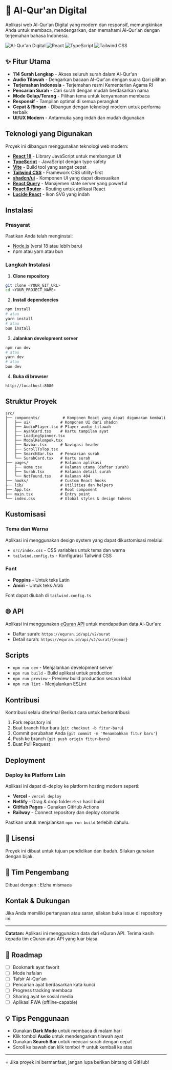 # 📖 Al-Qur'an Digital

Aplikasi web Al-Qur'an Digital yang modern dan responsif, memungkinkan Anda untuk membaca, mendengarkan, dan memahami Al-Qur'an dengan terjemahan bahasa Indonesia.

![Al-Qur'an Digital](https://img.shields.io/badge/Status-Active-success)
![React](https://img.shields.io/badge/React-18.3.1-blue)
![TypeScript](https://img.shields.io/badge/TypeScript-5.x-blue)
![Tailwind CSS](https://img.shields.io/badge/Tailwind-3.x-38bdf8)

## ✨ Fitur Utama

-  **114 Surah Lengkap** - Akses seluruh surah dalam Al-Qur'an
-  **Audio Tilawah** - Dengarkan bacaan Al-Qur'an dengan suara Qari pilihan
-  **Terjemahan Indonesia** - Terjemahan resmi Kementerian Agama RI
-  **Pencarian Surah** - Cari surah dengan mudah berdasarkan nama
-  **Mode Gelap/Terang** - Pilihan tema untuk kenyamanan membaca
-  **Responsif** - Tampilan optimal di semua perangkat
-  **Cepat & Ringan** - Dibangun dengan teknologi modern untuk performa terbaik
-  **UI/UX Modern** - Antarmuka yang indah dan mudah digunakan

##  Teknologi yang Digunakan

Proyek ini dibangun menggunakan teknologi web modern:

- **[React 18](https://react.dev/)** - Library JavaScript untuk membangun UI
- **[TypeScript](https://www.typescriptlang.org/)** - JavaScript dengan type safety
- **[Vite](https://vitejs.dev/)** - Build tool yang sangat cepat
- **[Tailwind CSS](https://tailwindcss.com/)** - Framework CSS utility-first
- **[shadcn/ui](https://ui.shadcn.com/)** - Komponen UI yang dapat disesuaikan
- **[React Query](https://tanstack.com/query)** - Manajemen state server yang powerful
- **[React Router](https://reactrouter.com/)** - Routing untuk aplikasi React
- **[Lucide React](https://lucide.dev/)** - Ikon SVG yang indah

##  Instalasi

### Prasyarat

Pastikan Anda telah menginstal:
- [Node.js](https://nodejs.org/) (versi 18 atau lebih baru)
- npm atau yarn atau bun

### Langkah Instalasi

1. **Clone repository**
```bash
git clone <YOUR_GIT_URL>
cd <YOUR_PROJECT_NAME>
```

2. **Install dependencies**
```bash
npm install
# atau
yarn install
# atau
bun install
```

3. **Jalankan development server**
```bash
npm run dev
# atau
yarn dev
# atau
bun dev
```

4. **Buka di browser**
```
http://localhost:8080
```

##  Struktur Proyek

```
src/
├── components/          # Komponen React yang dapat digunakan kembali
│   ├── ui/             # Komponen UI dari shadcn
│   ├── AudioPlayer.tsx # Player audio tilawah
│   ├── AyahCard.tsx    # Kartu tampilan ayat
│   ├── LoadingSpinner.tsx
│   ├── ModalKelompok.tsx
│   ├── Navbar.tsx      # Navigasi header
│   ├── ScrollToTop.tsx
│   ├── SearchBar.tsx   # Pencarian surah
│   └── SurahCard.tsx   # Kartu surah
├── pages/              # Halaman aplikasi
│   ├── Home.tsx        # Halaman utama (daftar surah)
│   ├── Surah.tsx       # Halaman detail surah
│   └── NotFound.tsx    # Halaman 404
├── hooks/              # Custom React hooks
├── lib/                # Utilities dan helpers
├── App.tsx             # Root component
├── main.tsx            # Entry point
└── index.css           # Global styles & design tokens
```

##  Kustomisasi

### Tema dan Warna

Aplikasi ini menggunakan design system yang dapat dikustomisasi melalui:
- `src/index.css` - CSS variables untuk tema dan warna
- `tailwind.config.ts` - Konfigurasi Tailwind CSS

### Font

- **Poppins** - Untuk teks Latin
- **Amiri** - Untuk teks Arab

Font dapat diubah di `tailwind.config.ts`

## 🌐 API

Aplikasi ini menggunakan [eQuran API](https://equran.id/apidev) untuk mendapatkan data Al-Qur'an:
- Daftar surah: `https://equran.id/api/v2/surat`
- Detail surah: `https://equran.id/api/v2/surat/{nomor}`

##  Scripts

- `npm run dev` - Menjalankan development server
- `npm run build` - Build aplikasi untuk production
- `npm run preview` - Preview build production secara lokal
- `npm run lint` - Menjalankan ESLint

##  Kontribusi

Kontribusi selalu diterima! Berikut cara untuk berkontribusi:

1. Fork repository ini
2. Buat branch fitur baru (`git checkout -b fitur-baru`)
3. Commit perubahan Anda (`git commit -m 'Menambahkan fitur baru'`)
4. Push ke branch (`git push origin fitur-baru`)
5. Buat Pull Request

##  Deployment

### Deploy ke Platform Lain

Aplikasi ini dapat di-deploy ke platform hosting modern seperti:
- **Vercel** - `vercel deploy`
- **Netlify** - Drag & drop folder `dist` hasil build
- **GitHub Pages** - Gunakan GitHub Actions
- **Railway** - Connect repository dan deploy otomatis

Pastikan untuk menjalankan `npm run build` terlebih dahulu.

## 📄 Lisensi

Proyek ini dibuat untuk tujuan pendidikan dan ibadah. Silakan gunakan dengan bijak.

## 👥 Tim Pengembang

Dibuat dengan : Elzha mismaea

##  Kontak & Dukungan

Jika Anda memiliki pertanyaan atau saran, silakan buka issue di repository ini.

---

**Catatan:** Aplikasi ini menggunakan data dari eQuran API. Terima kasih kepada tim eQuran atas API yang luar biasa.

## 🎯 Roadmap

- [ ] Bookmark ayat favorit
- [ ] Mode hafalan
- [ ] Tafsir Al-Qur'an
- [ ] Pencarian ayat berdasarkan kata kunci
- [ ] Progress tracking membaca
- [ ] Sharing ayat ke sosial media
- [ ] Aplikasi PWA (offline-capable)

## 💡 Tips Penggunaan

- Gunakan **Dark Mode** untuk membaca di malam hari
- Klik tombol **Audio** untuk mendengarkan tilawah ayat
- Gunakan **Search Bar** untuk mencari surah dengan cepat
- Scroll ke bawah dan klik tombol **↑** untuk kembali ke atas

---

⭐ Jika proyek ini bermanfaat, jangan lupa berikan bintang di GitHub!
